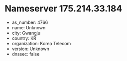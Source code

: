 # Nameserver 175.214.33.184

* as_number: 4766
* name: Unknown
* city: Gwangju
* country: KR
* organization: Korea Telecom
* version: Unknown
* dnssec: false
